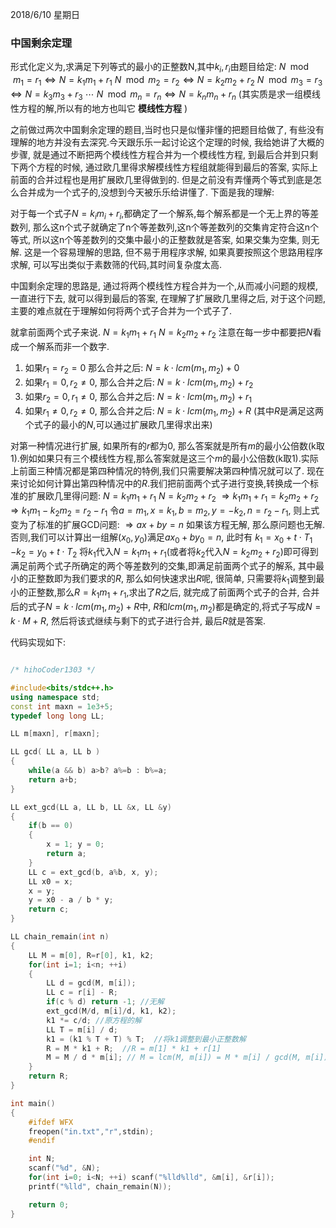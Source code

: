 2018/6/10 星期日

### 中国剩余定理

形式化定义为,求满足下列等式的最小的正整数N,其中$k_i,r_i$由题目给定:
$N\mod  m_1=r_1\Leftrightarrow N=k_1m_1+r_1$
$N\mod  m_2=r_2\Leftrightarrow N=k_2m_2+r_2$
$N\mod  m_3=r_3\Leftrightarrow N=k_3m_3+r_3$
$\cdots$
$N\mod  m_n=r_n\Leftrightarrow N=k_nm_n+r_n$
(其实质是求一组模线性方程的解,所以有的地方也叫它 **模线性方程** )

之前做过两次中国剩余定理的题目,当时也只是似懂非懂的把题目给做了, 有些没有理解的地方并没有去深究.今天跟乐乐一起讨论这个定理的时候, 我给她讲了大概的步骤, 就是通过不断把两个模线性方程合并为一个模线性方程, 到最后合并到只剩下两个方程的时候, 通过欧几里得求解模线性方程组就能得到最后的答案, 实际上前面的合并过程也是用扩展欧几里得做到的. 但是之前没有弄懂两个等式到底是怎么合并成为一个式子的,没想到今天被乐乐给讲懂了. 下面是我的理解:

对于每一个式子$N=k_im_i+r_i$,都确定了一个解系,每个解系都是一个无上界的等差数列, 那么这n个式子就确定了n个等差数列,这n个等差数列的交集肯定符合这n个等式, 所以这n个等差数列的交集中最小的正整数就是答案, 如果交集为空集, 则无解. 这是一个容易理解的思路, 但不易于用程序求解, 如果真要按照这个思路用程序求解, 可以写出类似于素数筛的代码,其时间复杂度太高.

中国剩余定理的思路是, 通过将两个模线性方程合并为一个,从而减小问题的规模, 一直进行下去, 就可以得到最后的答案, 在理解了扩展欧几里得之后, 对于这个问题,主要的难点就在于理解如何将两个式子合并为一个式子了.

就拿前面两个式子来说.
$N = k_1m_1 + r_1$
$N = k_2m_2 + r_2$
注意在每一步中都要把$N$看成一个解系而非一个数字.

1. 如果$r_1=r_2=0$ 那么合并之后: $N=k\cdot lcm(m_1,m_2)+0$
2. 如果$r_1=0,r_2\not=0$, 那么合并之后: $N=k\cdot lcm(m_1,m_2)+r_2$
3. 如果$r_2=0,r_1\not=0$, 那么合并之后: $N=k\cdot lcm(m_1,m_2)+r_1$
4. 如果$r_1\not=0, r_2\not=0$, 那么合并之后: $N=k\cdot lcm(m_1,m_2)+R$
    (其中$R$是满足这两个式子的最小的$N$,可以通过扩展欧几里得求出来)

对第一种情况进行扩展, 如果所有的$r$都为0, 那么答案就是所有$m$的最小公倍数(k取1).例如如果只有三个模线性方程,那么答案就是这三个$m$的最小公倍数(k取1).实际上前面三种情况都是第四种情况的特例,我们只需要解决第四种情况就可以了. 现在来讨论如何计算出第四种情况中的$R$.我们把前面两个式子进行变换,转换成一个标准的扩展欧几里得问题:
$N = k_1m_1 + r_1$
$N = k_2m_2 + r_2$
$\Rightarrow k_1m_1 + r_1 = k_2m_2 + r_2$
$\Rightarrow k_1m_1 - k_2m_2 = r_2 - r_1$
令$a=m_1, x=k_1, b=m_2, y=-k_2, n=r_2-r_1$, 则上式变为了标准的扩展GCD问题:
$\Rightarrow ax+by=n$
如果该方程无解, 那么原问题也无解. 否则,我们可以计算出一组解$(x_0,y_0)$满足$ax_0+by_0=n$, 此时有
$k_1=x_0+t\cdot T_1$
$-k_2=y_0+t\cdot T_2$
将$k_1$代入$N=k_1m_1+r_1$(或者将$k_2$代入$N=k_2m_2+r_2$)即可得到满足前两个式子所确定的两个等差数列的交集,即满足前面两个式子的解系, 其中最小的正整数即为我们要求的$R$, 那么如何快速求出$R$呢, 很简单, 只需要将$k_1$调整到最小的正整数,那么$R=k_1m_1+r_1$,求出了$R$之后, 就完成了前面两个式子的合并, 合并后的式子$N=k\cdot lcm(m_1,m_2)+R$中, $R$和$lcm(m_1,m_2)$都是确定的,将式子写成$N=k\cdot M + R$, 然后将该式继续与剩下的式子进行合并, 最后$R$就是答案.

代码实现如下:
```c++

/* hihoCoder1303 */

#include<bits/stdc++.h>
using namespace std;
const int maxn = 1e3+5;
typedef long long LL;

LL m[maxn], r[maxn];

LL gcd( LL a, LL b )
{
    while(a && b) a>b? a%=b : b%=a;
    return a+b;
}

LL ext_gcd(LL a, LL b, LL &x, LL &y)
{
    if(b == 0)
    {
        x = 1; y = 0;
        return a;
    }
    LL c = ext_gcd(b, a%b, x, y);
    LL x0 = x;
    x = y;
    y = x0 - a / b * y;
    return c;
}

LL chain_remain(int n)
{
    LL M = m[0], R=r[0], k1, k2;
    for(int i=1; i<n; ++i)
    {
        LL d = gcd(M, m[i]);
        LL c = r[i] - R;
        if(c % d) return -1; //无解
        ext_gcd(M/d, m[i]/d, k1, k2);
        k1 *= c/d; //原方程的解
        LL T = m[i] / d;
        k1 = (k1 % T + T) % T;  //将k1调整到最小正整数解
        R = M * k1 + R;  //R = m[1] * k1 + r[1]
        M = M / d * m[i]; // M = lcm(M, m[i]) = M * m[i] / gcd(M, m[i])
    }
    return R;
}

int main()
{
    #ifdef WFX
    freopen("in.txt","r",stdin);
    #endif

    int N;
    scanf("%d", &N);
    for(int i=0; i<N; ++i) scanf("%lld%lld", &m[i], &r[i]);
    printf("%lld", chain_remain(N));

    return 0;
}
```